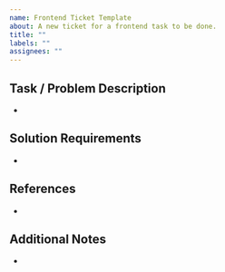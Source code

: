```yaml
---
name: Frontend Ticket Template
about: A new ticket for a frontend task to be done.
title: ""
labels: ""
assignees: ""
---
```


## Task / Problem Description
-

## Solution Requirements
-

## References
-

## Additional Notes
-
